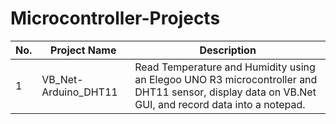 # Microcontroller-Projects
<!-- https://www.tablesgenerator.com/markdown_tables -->

| No. | Project Name | Description |
|-----|----------------------|----------------------------------------------------------|
| 1 | VB_Net-Arduino_DHT11 | Read Temperature and Humidity using an Elegoo UNO R3 microcontroller and DHT11 sensor, display data on VB.Net GUI, and record data into a notepad. |

